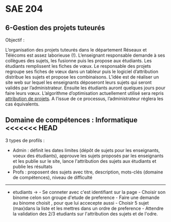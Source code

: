 # SAE 204

## 6-Gestion des projets tuteurés

Objectif :

L’organisation des projets tuteurés dans le département Réseaux et Télécoms est assez laborieuse (!).
L’enseignant responsable demande à ses collègues des sujets, les fusionne puis les propose aux étudiants.
Les étudiants remplissent les fiches de vœux. Le responsable des projets regroupe ses fiches de vœux dans
un tableur puis le logiciel d’attribution distribue les sujets et propose les combinaisons.
L’idée est de réaliser un site web sur lequel les enseignants déposeront leurs sujets qui seront validés par
l’administrateur. Ensuite les étudiants auront quelques jours pour faire leurs vœux. L’algorithme
d’optimisation actuellement utilisé sera repris [attribution de projets](https://jb.vioix.fr/attribution-de-projets/). A l’issue de ce
processus, l’administrateur réglera les cas équivalents.

Domaine de compétences : Informatique
<<<<<<< HEAD
---------------------------------------------------------------------------------------------------
3 types de profils :
- Admin : définit les dates limites (dépôt de sujets pour les enseignants, voeux des étudiants), approuve les sujets proposés par les enseignants et les publie sur le site, lance l'attribution des sujets aux étudiants et publie les résultats
- Profs : proposent des sujets avec titre, description, mots-clés (domaine de compétences), niveau de difficulté


---


 - etudiants ->
                - Se conneter avec c'est identifiant sur la page
                - Choisir son binome celon son groupe d'etude de preference
                - Faire une demande au binome choisit , pour que lui accecepte aussi
                - Choisir 5 sujet (max)dans la liste et les mettres dans un ordre de preference
                - Attendre la validation des 2/3 etudiants sur l'attribution des sujets et de l'odre.

